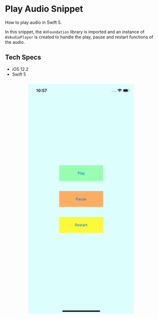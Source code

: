 # Play Audio Snippet

How to play audio in Swift 5. <br>

In this snippet, the ```AVFoundation``` library is imported and an instance of ```AVAudioPlayer``` is created to handle the play, pause and restart functions of the audio.

## Tech Specs

- iOS 12.2
- Swift 5

<p align="center">
  <img style="padding: 10px;" src="images/image1.png" width="350" title="Image 1">
</p>

